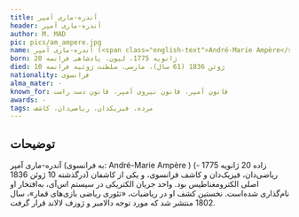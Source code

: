 ```yaml
---
title: آندره-ماری آمپر
header: آندره-ماری آمپر
author: M. MAD
pic: pics/am_ampere.jpg
name: آندره-ماری آمپر (<span class="english-text">André-Marie Ampère</span>)
born: 20 ژانویه 1775، لیون، پادشاهی فرانسه
died: 10 ژوئن 1836 (61 سال)، مارسی، سلطنت ژوئیه فرانسه
nationality: فرانسوی
alma_mater: -
known_for: قانون آمپر، قانون نیروی آمپر، قانون دست راست
awards: -
tags: مرده، فیزیکدان، ریاضی‌دان، کاشف
---
```


<h2 class="fa-IR-explanation-header">توضیحات</h2>
<p>
آندره-ماری آمپر (به فرانسوی:
<span class="english-text">André-Marie Ampère</span>
) (زاده 20 ژانویه 1775 - درگذشته 10 ژوئن 1836) ریاضی‌دان، فیزیک‌دان و کاشف
فرانسوی، و یکی از کاشفان اصلی الکترومغناطیس بود. واحد جریان الکتریکی در سیستم
اس‌آی، به‌افتخار او نام‌گذاری شده‌است. نخستین کشف او در ریاضیات، «تئوری ریاضی
بازی‌های قمار»، سال 1802 منتشر شد که مورد توجه دالامبر و ژوزف لالاند قرار گرفت.
</p>
